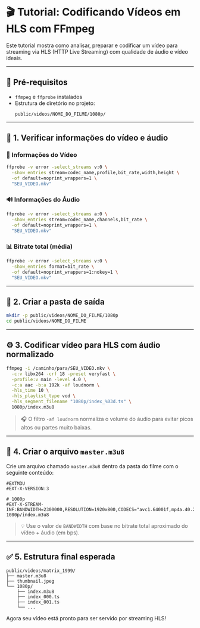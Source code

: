 # 🎬 Tutorial: Codificando Vídeos em HLS com FFmpeg

Este tutorial mostra como analisar, preparar e codificar um vídeo para streaming via HLS (HTTP Live Streaming) com qualidade de áudio e vídeo ideais.

---

## 📁 Pré-requisitos

- `ffmpeg` e `ffprobe` instalados
- Estrutura de diretório no projeto:
  ```
  public/videos/NOME_DO_FILME/1080p/
  ```

---

## 📌 1. Verificar informações do vídeo e áudio

### 🎥 Informações do Vídeo

```bash
ffprobe -v error -select_streams v:0 \
  -show_entries stream=codec_name,profile,bit_rate,width,height \
  -of default=noprint_wrappers=1 \
  "SEU_VIDEO.mkv"
```

### 🔊 Informações do Áudio

```bash
ffprobe -v error -select_streams a:0 \
  -show_entries stream=codec_name,channels,bit_rate \
  -of default=noprint_wrappers=1 \
  "SEU_VIDEO.mkv"
```

### 📊 Bitrate total (média)

```bash
ffprobe -v error -select_streams v:0 \
  -show_entries format=bit_rate \
  -of default=noprint_wrappers=1:nokey=1 \
  "SEU_VIDEO.mkv"
```

---

## 📂 2. Criar a pasta de saída

```bash
mkdir -p public/videos/NOME_DO_FILME/1080p
cd public/videos/NOME_DO_FILME
```

---

## ⚙️ 3. Codificar vídeo para HLS com áudio normalizado

```bash
ffmpeg -i /caminho/para/SEU_VIDEO.mkv \
  -c:v libx264 -crf 18 -preset veryfast \
  -profile:v main -level 4.0 \
  -c:a aac -b:a 192k -af loudnorm \
  -hls_time 10 \
  -hls_playlist_type vod \
  -hls_segment_filename "1080p/index_%03d.ts" \
  1080p/index.m3u8
```

> 🎧 O filtro `-af loudnorm` normaliza o volume do áudio para evitar picos altos ou partes muito baixas.

---

## 📄 4. Criar o arquivo `master.m3u8`

Crie um arquivo chamado `master.m3u8` dentro da pasta do filme com o seguinte conteúdo:

```m3u8
#EXTM3U
#EXT-X-VERSION:3

# 1080p
#EXT-X-STREAM-INF:BANDWIDTH=2300000,RESOLUTION=1920x800,CODECS="avc1.64001f,mp4a.40.2"
1080p/index.m3u8
```

> 💡 Use o valor de `BANDWIDTH` com base no bitrate total aproximado do vídeo + áudio (em bps).

---

## ✅ 5. Estrutura final esperada

```
public/videos/matrix_1999/
├── master.m3u8
├── thumbnail.jpeg
└── 1080p/
    ├── index.m3u8
    ├── index_000.ts
    ├── index_001.ts
    └── ...
```

Agora seu vídeo está pronto para ser servido por streaming HLS!
